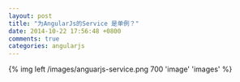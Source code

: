 ```yaml
---
layout: post
title: "为AngularJs的Service 是单例？"
date: 2014-10-22 17:56:48 +0800
comments: true
categories: angularjs
---
```


{% img left /images/anguarjs-service.png 700 'image' 'images' %}
